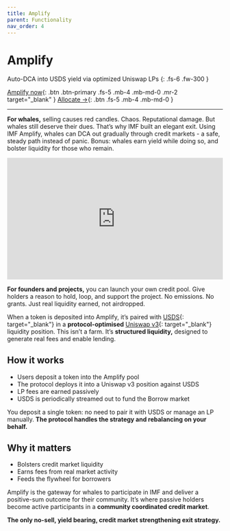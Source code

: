 ```yaml
---
title: Amplify
parent: Functionality
nav_order: 4
---
```


# Amplify

Auto-DCA into USDS yield via optimized Uniswap LPs 
{: .fs-6 .fw-300 }

[Amplify now](https://app.imf.bz/amplify){: .btn .btn-primary .fs-5 .mb-4 .mb-md-0 .mr-2 target="_blank" }
[Allocate →](/docs/functionality/allocate.html){: .btn .fs-5 .mb-4 .mb-md-0 }

---

**For whales,** selling causes red candles. Chaos. Reputational damage. But whales still deserve their dues. That’s why IMF built an elegant exit. Using IMF Amplify, whales can DCA out gradually through credit markets - a safe, steady path instead of panic. Bonus: whales earn yield while doing so, and bolster liquidity for those who remain.

<div style="position: relative; padding-bottom: 56.25%; height: 0; overflow: hidden; max-width: 100%;">
  <iframe 
    src="https://www.youtube.com/embed/xg6a7Q-KUwA?
    si=LPyP0fIbLpz3lzgs&amp;controls=0" 
    title="YouTube video player"
    style="position: absolute; top: 0; left: 0; width: 100%; height: 100%;" 
    frameborder="0" 
    allow="accelerometer; autoplay; clipboard-write; encrypted-media; gyroscope; picture-in-picture; web-share"
    allowfullscreen
    referrerpolicy="strict-origin-when-cross-origin">
  </iframe>
</div>

**For founders and projects,** you can launch your own credit pool. Give holders a reason to hold, loop, and support the project. No emissions. No grants. Just real liquidity earned, not airdropped.

When a token is deposited into Amplify, it’s paired with [USDS](https://sky.money){: target="_blank"} in a **protocol-optimised** [Uniswap v3](https://docs.uniswap.org/contracts/v3/overview){: target="_blank"} liquidity position. This isn’t a farm. It’s **structured liquidity,** designed to generate real fees and enable lending.

## How it works

- Users deposit a token into the Amplify pool  
- The protocol deploys it into a Uniswap v3 position against USDS  
- LP fees are earned passively  
- USDS is periodically streamed out to fund the Borrow market

You deposit a single token: no need to pair it with USDS or manage an LP manually. **The protocol handles the strategy and rebalancing on your behalf.**

## Why it matters

- Bolsters credit market liquidity
- Earns fees from real market activity  
- Feeds the flywheel for borrowers

Amplify is the gateway for whales to participate in IMF and deliver a positive-sum outcome for their community. It’s where passive holders become active participants in a **community coordinated credit market**.

**The only no-sell, yield bearing, credit market strengthening exit strategy.**